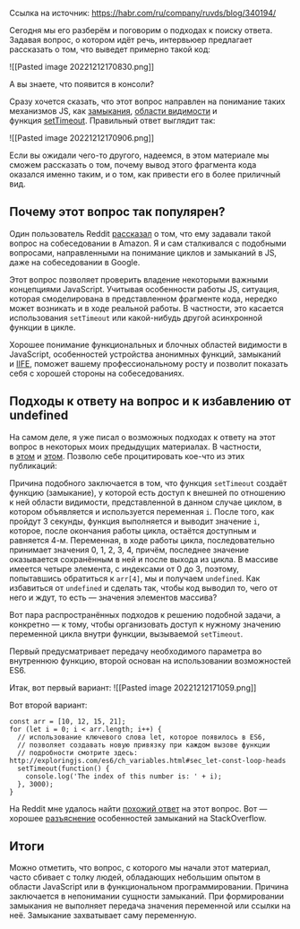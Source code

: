 
Ссылка на источник: https://habr.com/ru/company/ruvds/blog/340194/

Сегодня мы его разберём и поговорим о подходах к поиску ответа. Задавая вопрос, о котором идёт речь, интервьюер предлагает рассказать о том, что выведет примерно такой код:

![[Pasted image 20221212170830.png]]

А вы знаете, что появится в консоли?  
  
Сразу хочется сказать, что этот вопрос направлен на понимание таких механизмов JS, как [замыкания](https://developer.mozilla.org/en-US/docs/Web/JavaScript/Closures), [области видимости](https://toddmotto.com/everything-you-wanted-to-know-about-javascript-scope/) и функция [setTimeout](https://developer.mozilla.org/en-US/docs/Web/API/WindowOrWorkerGlobalScope/setTimeout). Правильный ответ выглядит так:

![[Pasted image 20221212170906.png]]

Если вы ожидали чего-то другого, надеемся, в этом материале мы сможем рассказать о том, почему вывод этого фрагмента кода оказался именно таким, и о том, как привести его в более приличный вид.  
  
## Почему этот вопрос так популярен?
  
Один пользователь Reddit [рассказал](https://www.reddit.com/r/javascript/comments/7535tm/amazon_web_developer_loop_timeout_interview/) о том, что ему задавали такой вопрос на собеседовании в Amazon. Я и сам сталкивался с подобными вопросами, направленными на понимание циклов и замыканий в JS, даже на собеседовании в Google.  
  
Этот вопрос позволяет проверить владение некоторыми важными концепциями JavaScript. Учитывая особенности работы JS, ситуация, которая смоделирована в представленном фрагменте кода, нередко может возникать и в ходе реальной работы. В частности, это касается использования `setTimeout` или какой-нибудь другой асинхронной функции в цикле.  
  
Хорошее понимание функциональных и блочных областей видимости в JavaScript, особенностей устройства анонимных функций, замыканий и [IIFE](https://stackoverflow.com/questions/8228281/what-is-the-function-construct-in-javascript), поможет вашему профессиональному росту и позволит показать себя с хорошей стороны на собеседованиях.  
  
## Подходы к ответу на вопрос и к избавлению от undefined
  
На самом деле, я уже писал о возможных подходах к ответу на этот вопрос в некоторых моих предыдущих материалах. В частности, в [этом](https://coderbyte.com/algorithm/3-common-javascript-closure-questions) и [этом](https://medium.freecodecamp.org/3-questions-to-watch-out-for-in-a-javascript-interview-725012834ccb). Позволю себе процитировать кое-что из этих публикаций:  

Причина подобного заключается в том, что функция `setTimeout` создаёт функцию (замыкание), у которой есть доступ к внешней по отношению к ней области видимости, представленной в данном случае циклом, в котором объявляется и используется переменная `i`. После того, как пройдут 3 секунды, функция выполняется и выводит значение `i`, которое, после окончания работы цикла, остаётся доступным и равняется 4-м. Переменная, в ходе работы цикла, последовательно принимает значения 0, 1, 2, 3, 4, причём, последнее значение оказывается сохранённым в ней и после выхода из цикла. В массиве имеется четыре элемента, с индексами от 0 до 3, поэтому, попытавшись обратиться к `arr[4]`, мы и получаем `undefined`. Как избавиться от `undefined` и сделать так, чтобы код выводил то, чего от него и ждут, то есть — значения элементов массива?  
  
Вот пара распространённых подходов к решению подобной задачи, а конкретно — к тому, чтобы организовать доступ к нужному значению переменной цикла внутри функции, вызываемой `setTimeout`.  
  
Первый предусматривает передачу необходимого параметра во внутреннюю функцию, второй основан на использовании возможностей ES6.  
  
Итак, вот первый вариант:
![[Pasted image 20221212171059.png]]

Вот второй вариант:

```
const arr = [10, 12, 15, 21];
for (let i = 0; i < arr.length; i++) {
  // использование ключевого слова let, которое появилось в ES6,
  // позволяет создавать новую привязку при каждом вызове функции
  // подробности смотрите здесь: http://exploringjs.com/es6/ch_variables.html#sec_let-const-loop-heads
  setTimeout(function() {
    console.log('The index of this number is: ' + i);
  }, 3000);
}
```

На Reddit мне удалось найти [похожий ответ](https://www.reddit.com/r/javascript/comments/7535tm/amazon_web_developer_loop_timeout_interview/do3db9n/) на этот вопрос. Вот — хорошее [разъяснение](https://stackoverflow.com/a/3572616) особенностей замыканий на StackOverflow.  
  
## Итоги

  Можно отметить, что вопрос, с которого мы начали этот материал, часто сбивает с толку людей, обладающих небольшим опытом в области JavaScript или в функциональном программировании. Причина заключается в непонимании сущности замыканий. При формировании замыкания не выполняет передача значения переменной или ссылки на неё. Замыкание захватывает саму переменную.  
  